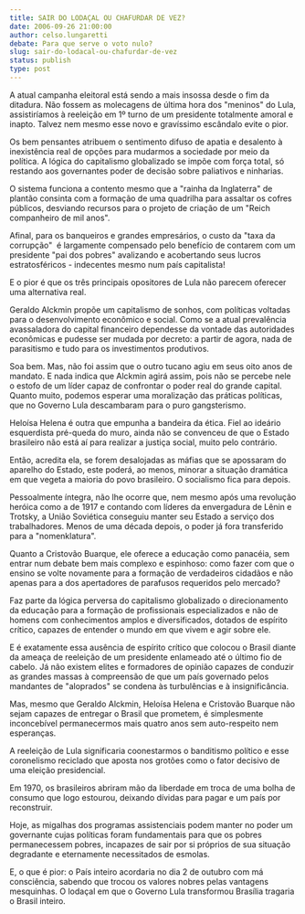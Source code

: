 ```yaml
---
title: SAIR DO LODAÇAL OU CHAFURDAR DE VEZ?
date: 2006-09-26 21:00:00
author: celso.lungaretti
debate: Para que serve o voto nulo?
slug: sair-do-lodacal-ou-chafurdar-de-vez
status: publish 
type: post
---
```


A atual campanha eleitoral está sendo a mais insossa desde o fim da ditadura. Não fossem as molecagens de última hora dos "meninos" do Lula, assistiríamos à reeleição em 1º turno de um presidente totalmente amoral e inapto. Talvez nem mesmo esse novo e gravíssimo escândalo evite o pior.


Os bem pensantes atribuem o sentimento difuso de apatia e desalento à inexistência real de opções para mudarmos a sociedade por meio da política. A lógica do capitalismo globalizado se impõe com força total, só restando aos governantes poder de decisão sobre paliativos e ninharias. 


O sistema funciona a contento mesmo que a "rainha da Inglaterra" de plantão consinta com a formação de uma quadrilha para assaltar os cofres públicos, desviando recursos para o projeto de criação de um "Reich companheiro de mil anos". 


Afinal, para os banqueiros e grandes empresários, o custo da "taxa da corrupção"  é largamente compensado pelo benefício de contarem com um presidente "pai dos pobres" avalizando e acobertando seus lucros estratosféricos - indecentes mesmo num país capitalista!


E o pior é que os três principais opositores de Lula não parecem oferecer uma alternativa real. 


Geraldo Alckmin propõe um capitalismo de sonhos, com políticas voltadas para o desenvolvimento econômico e social. Como se a atual prevalência avassaladora do capital financeiro dependesse da vontade das autoridades econômicas e pudesse ser mudada por decreto: a partir de agora, nada de parasitismo e tudo para os investimentos produtivos. 


Soa bem. Mas, não foi assim que o outro tucano agiu em seus oito anos de mandato. E nada indica que Alckmin agirá assim, pois não se percebe nele o estofo de um líder capaz de confrontar o poder real do grande capital. Quanto muito, podemos esperar uma moralização das práticas políticas, que no Governo Lula descambaram para o puro gangsterismo.


Heloísa Helena é outra que empunha a bandeira da ética. Fiel ao ideário esquerdista pré-queda do muro, ainda não se convenceu de que o Estado brasileiro não está aí para realizar a justiça social, muito pelo contrário. 


Então, acredita ela, se forem desalojadas as máfias que se apossaram do aparelho do Estado, este poderá, ao menos, minorar a situação dramática em que vegeta a maioria do povo brasileiro. O socialismo fica para depois.


Pessoalmente íntegra, não lhe ocorre que, nem mesmo após uma revolução heróica como a de 1917 e contando com líderes da envergadura de Lênin e Trotsky, a União Soviética conseguiu manter seu Estado a serviço dos trabalhadores. Menos de uma década depois, o poder já fora transferido para a "nomenklatura".


Quanto a Cristovão Buarque, ele oferece a educação como panacéia, sem entrar num debate bem mais complexo e espinhoso: como fazer com que o ensino se volte novamente para a formação de verdadeiros cidadãos e não apenas para a dos apertadores de parafusos requeridos pelo mercado? 


Faz parte da lógica perversa do capitalismo globalizado o direcionamento da educação para a formação de profissionais especializados e não de homens com conhecimentos amplos e diversificados, dotados de espírito crítico, capazes de entender o mundo em que vivem e agir sobre ele. 


E é exatamente essa ausência de espírito crítico que colocou o Brasil diante da ameaça de reeleição de um presidente enlameado até o último fio de cabelo. Já não existem elites e formadores de opinião capazes de conduzir as grandes massas à compreensão de que um país governado pelos mandantes de "aloprados" se condena às turbulências e à insignificância.


Mas, mesmo que Geraldo Alckmin, Heloísa Helena e Cristovão Buarque não sejam capazes de entregar o Brasil que prometem, é simplesmente inconcebível permanecermos mais quatro anos sem auto-respeito nem esperanças. 


A reeleição de Lula significaria coonestarmos o banditismo político e esse coronelismo reciclado que aposta nos grotões como o fator decisivo de uma eleição presidencial. 


Em 1970, os brasileiros abriram mão da liberdade em troca de uma bolha de consumo que logo estourou, deixando dívidas para pagar e um país por reconstruir. 


Hoje, as migalhas dos programas assistenciais podem manter no poder um governante cujas políticas foram fundamentais para que os pobres permanecessem pobres, incapazes de sair por si próprios de sua situação degradante e eternamente necessitados de esmolas.


E, o que é pior: o País inteiro acordaria no dia 2 de outubro com má consciência, sabendo que trocou os valores nobres pelas vantagens mesquinhas. O lodaçal em que o Governo Lula transformou Brasília tragaria o Brasil inteiro.


 


   



